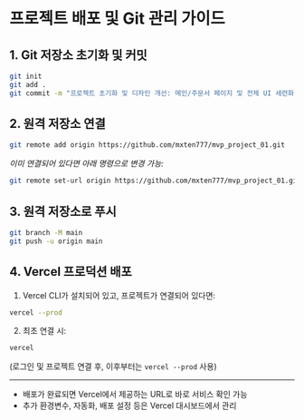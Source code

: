 # 프로젝트 배포 및 Git 관리 가이드

## 1. Git 저장소 초기화 및 커밋

```bash
git init
git add .
git commit -m "프로젝트 초기화 및 디자인 개선: 메인/주문서 페이지 및 전체 UI 세련화"
```

## 2. 원격 저장소 연결

```bash
git remote add origin https://github.com/mxten777/mvp_project_01.git
```
*이미 연결되어 있다면 아래 명령으로 변경 가능:*
```bash
git remote set-url origin https://github.com/mxten777/mvp_project_01.git
```

## 3. 원격 저장소로 푸시

```bash
git branch -M main
git push -u origin main
```

## 4. Vercel 프로덕션 배포

1. Vercel CLI가 설치되어 있고, 프로젝트가 연결되어 있다면:

```bash
vercel --prod
```

2. 최초 연결 시:
```bash
vercel
```
(로그인 및 프로젝트 연결 후, 이후부터는 `vercel --prod` 사용)

---

- 배포가 완료되면 Vercel에서 제공하는 URL로 바로 서비스 확인 가능
- 추가 환경변수, 자동화, 배포 설정 등은 Vercel 대시보드에서 관리
